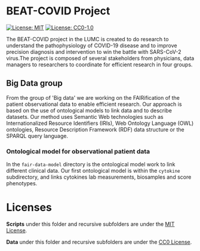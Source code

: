 # BEAT-COVID Project
[![License: MIT](https://img.shields.io/badge/License-MIT-yellow.svg)](https://opensource.org/licenses/MIT)
[![License: CC0-1.0](https://licensebuttons.net/l/zero/1.0/80x15.png)](http://creativecommons.org/publicdomain/zero/1.0/)

The BEAT-COVID project in the LUMC is created to do research to understand the pathophysiology of COVID-19 disease and to improve precision diagnosis and intervention to win the battle with SARS-CoV-2 virus.The project is composed of several stakeholders from physicians, data managers to researchers to coordinate for efficient research in four groups.


## Big Data group
From the group of 'Big data' we are working on the FAIRification of the patient observational data to enable efficient research. Our approach is based on the use of ontological models to link data and to describe datasets. Our method uses Semantic Web technologies such as Internationalized Resource Identifiers (IRIs), Web Ontology Language (OWL) ontologies, Resource Description Framework (RDF) data structure or the SPARQL query language.

### Ontological model for observational patient data
In the `fair-data-model` directory is the ontological model work to link different clinical data. Our first ontological model is within the `cytokine` subdirectory, and links cytokines lab measurements, biosamples and score phenotypes.

# Licenses
**Scripts** under this folder and recursive subfolders are under the [MIT License]().


**Data** under this folder and recursive subfolders are under the [CC0 License]().
